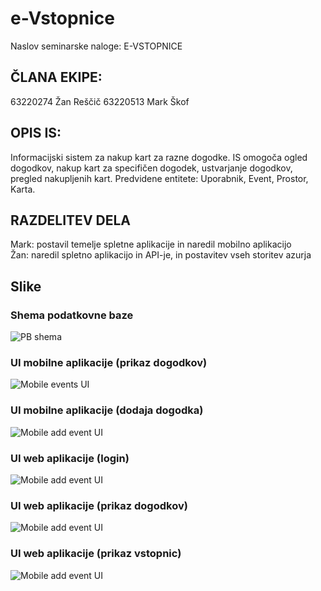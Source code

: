 # e-Vstopnice
Naslov seminarske naloge: E-VSTOPNICE

## ČLANA EKIPE:
63220274 Žan Reščič
63220513 Mark Škof

## OPIS IS:
Informacijski sistem za nakup kart za razne dogodke.
IS omogoča ogled dogodkov, nakup kart za specifičen dogodek, ustvarjanje dogodkov, pregled nakupljenih kart.
Predvidene entitete: Uporabnik, Event, Prostor, Karta.

## RAZDELITEV DELA
Mark: postavil temelje spletne aplikacije in naredil mobilno aplikacijo\
Žan: naredil spletno aplikacijo in API-je, in postavitev vseh storitev azurja

## Slike

### Shema podatkovne baze

![PB shema](slike/PB-slika.png)



### UI mobilne aplikacije (prikaz dogodkov)

![Mobile events UI](slike/mobile_events.png)



### UI mobilne aplikacije (dodaja dogodka)

![Mobile add event UI](slike/mobile_add_event.png)



### UI web aplikacije (login)

![Mobile add event UI](slike/web_login.png)



### UI web aplikacije (prikaz dogodkov)

![Mobile add event UI](slike/web_events.png)



### UI web aplikacije (prikaz vstopnic)

![Mobile add event UI](slike/web_tickets.png)

